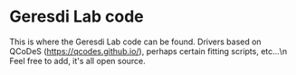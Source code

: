 # Geresdi Lab code
This is where the Geresdi Lab code can be found. Drivers based on QCoDeS (https://qcodes.github.io/), perhaps certain fitting scripts, etc...\n
Feel free to add, it's all open source.
